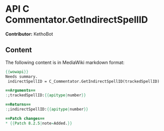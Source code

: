 # API C Commentator.GetIndirectSpellID

**Contributor:** KethoBot

## Content

The following content is in MediaWiki markdown format:

```mediawiki
{{wowapi}}
Needs summary.
 indirectSpellID = C_Commentator.GetIndirectSpellID(trackedSpellID)

==Arguments==
:;trackedSpellID:{{apitype|number}}

==Returns==
:;indirectSpellID:{{apitype|number}}

==Patch changes==
* {{Patch 8.2.5|note=Added.}}
```